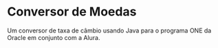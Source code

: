 # Conversor de Moedas

Um conversor de taxa de câmbio usando Java para o programa ONE da Oracle em conjunto com a Alura.
